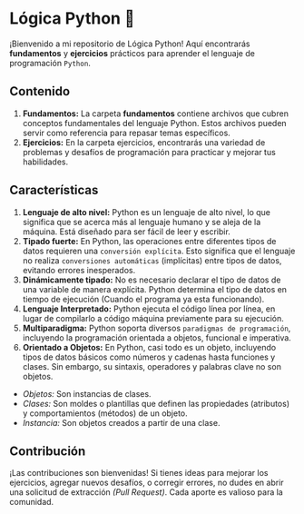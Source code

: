 # Lógica Python 🐍

¡Bienvenido a mi repositorio de Lógica Python! Aquí encontrarás **fundamentos** y **ejercicios** prácticos para aprender el lenguaje de programación `Python`.

## Contenido

1. **Fundamentos:** La carpeta **fundamentos** contiene archivos que cubren conceptos fundamentales del lenguaje Python. Estos archivos pueden servir como referencia para repasar temas específicos.
2. **Ejercicios:** En la carpeta ejercicios, encontrarás una variedad de problemas y desafíos de programación para practicar y mejorar tus habilidades.

## Características

1. **Lenguaje de alto nivel:** Python es un lenguaje de alto nivel, lo que significa que se acerca más al lenguaje humano y se aleja de la máquina. Está diseñado para ser fácil de leer y escribir.
2. **Tipado fuerte:** En Python, las operaciones entre diferentes tipos de datos requieren una `conversión explícita`. Esto significa que el lenguaje no realiza `conversiones automáticas` (implícitas) entre tipos de datos, evitando errores inesperados.
3. **Dinámicamente tipado:** No es necesario declarar el tipo de datos de una variable de manera explícita. Python determina el tipo de datos en tiempo de ejecución (Cuando el programa ya esta funcionando).
4. **Lenguaje Interpretado:** Python ejecuta el código línea por línea, en lugar de compilarlo a código máquina previamente para su ejecución.
5. **Multiparadigma:** Python soporta diversos `paradigmas de programación`, incluyendo la programación orientada a objetos, funcional e imperativa.
6. **Orientado a Objetos:** En Python, casi todo es un objeto, incluyendo tipos de datos básicos como números y cadenas hasta funciones y clases. Sin embargo, su sintaxis, operadores y palabras clave no son objetos.

- _Objetos:_ Son instancias de clases.
- _Clases:_ Son moldes o plantillas que definen las propiedades (atributos) y comportamientos (métodos) de un objeto.
- _Instancia:_ Son objetos creados a partir de una clase.

## Contribución

¡Las contribuciones son bienvenidas! Si tienes ideas para mejorar los ejercicios, agregar nuevos desafíos, o corregir errores, no dudes en abrir una solicitud de extracción _(Pull Request)_. Cada aporte es valioso para la comunidad.

